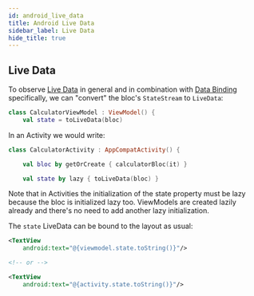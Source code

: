 ```yaml
---
id: android_live_data
title: Android Live Data
sidebar_label: Live Data
hide_title: true
---
```


## Live Data

To observe [Live Data](https://developer.android.com/topic/libraries/architecture/livedata) in general and in combination with [Data Binding](./data_binding) specifically, we can "convert" the bloc's `StateStream` to `LiveData`:

```kotlin
class CalculatorViewModel : ViewModel() {
    val state = toLiveData(bloc)
```

In an Activity we would write:

```kotlin
class CalculatorActivity : AppCompatActivity() {

    val bloc by getOrCreate { calculatorBloc(it) }

    val state by lazy { toLiveData(bloc) }
```

Note that in Activities the initialization of the state property must be lazy because the bloc is initialized lazy too. ViewModels are created lazily already and there's no need to add another lazy initialization.


The `state` LiveData can be bound to the layout as usual:

```xml
<TextView
    android:text="@{viewmodel.state.toString()}"/>

<!-- or -->

<TextView
    android:text="@{activity.state.toString()}"/>
```